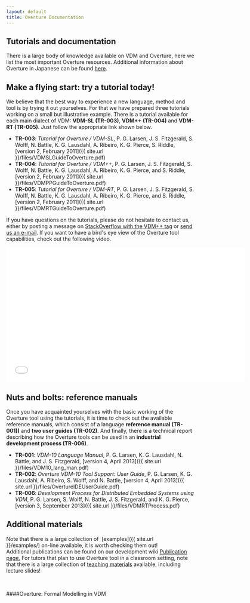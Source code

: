 ```yaml
--- 
layout: default 
title: Overture Documentation 
---
```


## Tutorials and documentation

There is a large body of knowledge available on VDM and Overture, here we list the most important Overture resources. 
Additional information about Overture in Japanese can be found [here](http://research.nii.ac.jp/~f-ishikawa/vdm/overture.html).

## Make a flying start: try a tutorial today!

We believe that the best way to experience a new language, method and tool is by trying it out yourselves. 
For that we have prepared three tutorials working on a small but illustrative example. 
There is a tutorial available for each main dialect of VDM: **VDM-SL (TR-003)**, **VDM++ (TR-004)** and **VDM-RT (TR-005)**. Just follow the appropriate link shown below.

- **TR-003**: _Tutorial for Overture / VDM-SL_, P. G. Larsen, J. S. Fitzgerald, S. Wolff, N. Battle, K. G. Lausdahl, A. Ribeiro, K. G. Pierce, S. Riddle, [version 2, February 2011]({{ site.url }}/files/VDMSLGuideToOverture.pdf)
- **TR-004**: _Tutorial for Overture / VDM++_, P. G. Larsen, J. S. Fitzgerald, S. Wolff, N. Battle, K. G. Lausdahl, A. Ribeiro, K. G. Pierce, and S. Riddle, [version 2, February 2011]({{ site.url }}/files/VDMPPGuideToOverture.pdf)
- **TR-005**: _Tutorial for Overture / VDM-RT_, P. G. Larsen, J. S. Fitzgerald, S. Wolff, N. Battle, K. G. Lausdahl, A. Ribeiro, K. G. Pierce, and S. Riddle, [version 2, February 2011]({{ site.url }}/files/VDMRTGuideToOverture.pdf)

If you have questions on the tutorials, please do not hesitate to contact us, either by posting a message on [StackOverflow with the VDM++ tag](http://stackoverflow.com/questions/tagged/vdm%2b%2b) or [send us an e-mail](http://www.google.com/recaptcha/mailhide/d?k=01mU5bAq4Rogp5FVouKumLoQ==&c=pHoefT8t8vvgTnqYB_4422-4CEytwUaijr_er5aSbIw=). 
If you want to have a bird's eye view of the Overture tool capabilities, check out the following video.

<iframe width="640" height="360" src="//www.youtube.com/embed/w8pe1jZsox4" frameborder="0" allowfullscreen></iframe>


## Nuts and bolts: reference manuals

Once you have acquainted yourselves with the basic working of the Overture tool using the tutorials, it is time to check out the available reference manuals, which consist of a language **reference manual (TR-001))** and **two user guides (TR-002)**. 
And finally, there is a technical report describing how the Overture tools can be used in an **industrial development process (TR-006)**.

- **TR-001**: _VDM-10 Language Manual_, P. G. Larsen, K. G. Lausdahl, N. Battle, and J. S. Fitzgerald, [version 4, April 2013]({{ site.url }}/files/VDM10_lang_man.pdf)
- **TR-002**: _Overture VDM-10 Tool Support: User Guide_, P. G. Larsen, K. G. Lausdahl, A. Ribeiro, S. Wolff, and N. Battle, [version 4, April 2013]({{ site.url }}/files/OvertureIDEUserGuide.pdf)
- **TR-006**: _Development Process for Distributed Embedded Systems using VDM_, P. G. Larsen, S. Wolff, N. Battle, J. S. Fitzgerald, and K. G. Pierce, [version 3, September 2013]({{ site.url }}/files/VDMRTProcess.pdf)

    

## Additional materials

Note that there is a large collection of  [examples]({{ site.url }}/examples/) on-line available, it is worth checking them out! 
Additional publications can be found on our development wiki [Publication page.](http://wiki.overturetool.org/index.php/Overture_Publications) For tutors that plan to use Overture tool in a classroom setting, note that there is a large collection of [teaching materials](http://www.vdmportal.org/twiki/bin/view/Main/WebHome#VDM_teaching_material) available, including lecture slides!

 

####Overture: Formal Modelling in VDM
